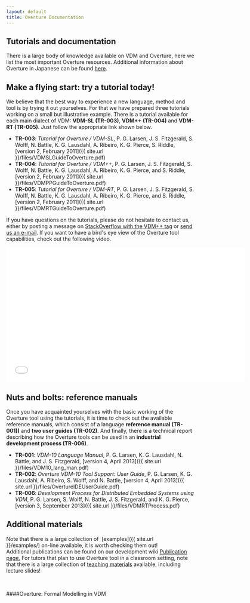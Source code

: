 ```yaml
--- 
layout: default 
title: Overture Documentation 
---
```


## Tutorials and documentation

There is a large body of knowledge available on VDM and Overture, here we list the most important Overture resources. 
Additional information about Overture in Japanese can be found [here](http://research.nii.ac.jp/~f-ishikawa/vdm/overture.html).

## Make a flying start: try a tutorial today!

We believe that the best way to experience a new language, method and tool is by trying it out yourselves. 
For that we have prepared three tutorials working on a small but illustrative example. 
There is a tutorial available for each main dialect of VDM: **VDM-SL (TR-003)**, **VDM++ (TR-004)** and **VDM-RT (TR-005)**. Just follow the appropriate link shown below.

- **TR-003**: _Tutorial for Overture / VDM-SL_, P. G. Larsen, J. S. Fitzgerald, S. Wolff, N. Battle, K. G. Lausdahl, A. Ribeiro, K. G. Pierce, S. Riddle, [version 2, February 2011]({{ site.url }}/files/VDMSLGuideToOverture.pdf)
- **TR-004**: _Tutorial for Overture / VDM++_, P. G. Larsen, J. S. Fitzgerald, S. Wolff, N. Battle, K. G. Lausdahl, A. Ribeiro, K. G. Pierce, and S. Riddle, [version 2, February 2011]({{ site.url }}/files/VDMPPGuideToOverture.pdf)
- **TR-005**: _Tutorial for Overture / VDM-RT_, P. G. Larsen, J. S. Fitzgerald, S. Wolff, N. Battle, K. G. Lausdahl, A. Ribeiro, K. G. Pierce, and S. Riddle, [version 2, February 2011]({{ site.url }}/files/VDMRTGuideToOverture.pdf)

If you have questions on the tutorials, please do not hesitate to contact us, either by posting a message on [StackOverflow with the VDM++ tag](http://stackoverflow.com/questions/tagged/vdm%2b%2b) or [send us an e-mail](http://www.google.com/recaptcha/mailhide/d?k=01mU5bAq4Rogp5FVouKumLoQ==&c=pHoefT8t8vvgTnqYB_4422-4CEytwUaijr_er5aSbIw=). 
If you want to have a bird's eye view of the Overture tool capabilities, check out the following video.

<iframe width="640" height="360" src="//www.youtube.com/embed/w8pe1jZsox4" frameborder="0" allowfullscreen></iframe>


## Nuts and bolts: reference manuals

Once you have acquainted yourselves with the basic working of the Overture tool using the tutorials, it is time to check out the available reference manuals, which consist of a language **reference manual (TR-001))** and **two user guides (TR-002)**. 
And finally, there is a technical report describing how the Overture tools can be used in an **industrial development process (TR-006)**.

- **TR-001**: _VDM-10 Language Manual_, P. G. Larsen, K. G. Lausdahl, N. Battle, and J. S. Fitzgerald, [version 4, April 2013]({{ site.url }}/files/VDM10_lang_man.pdf)
- **TR-002**: _Overture VDM-10 Tool Support: User Guide_, P. G. Larsen, K. G. Lausdahl, A. Ribeiro, S. Wolff, and N. Battle, [version 4, April 2013]({{ site.url }}/files/OvertureIDEUserGuide.pdf)
- **TR-006**: _Development Process for Distributed Embedded Systems using VDM_, P. G. Larsen, S. Wolff, N. Battle, J. S. Fitzgerald, and K. G. Pierce, [version 3, September 2013]({{ site.url }}/files/VDMRTProcess.pdf)

    

## Additional materials

Note that there is a large collection of  [examples]({{ site.url }}/examples/) on-line available, it is worth checking them out! 
Additional publications can be found on our development wiki [Publication page.](http://wiki.overturetool.org/index.php/Overture_Publications) For tutors that plan to use Overture tool in a classroom setting, note that there is a large collection of [teaching materials](http://www.vdmportal.org/twiki/bin/view/Main/WebHome#VDM_teaching_material) available, including lecture slides!

 

####Overture: Formal Modelling in VDM
